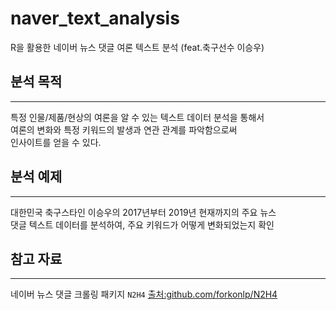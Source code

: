 # naver_text_analysis
R을 활용한 네이버 뉴스 댓글 여론 텍스트 분석 (feat.축구선수 이승우)


## 분석 목적
---------------------------------------

특정 인물/제품/현상의 여론을 알 수 있는 텍스트 데이터 분석을 통해서  
여론의 변화와 특정 키워드의 발생과 연관 관계를 파악함으로써  
인사이트를 얻을 수 있다.


## 분석 예제
---------------------------------------

대한민국 축구스타인 이승우의 2017년부터 2019년 현재까지의 주요 뉴스  
댓글 텍스트 데이터를 분석하여, 주요 키워드가 어떻게 변화되었는지 확인  


## 참고 자료
---------------------------------------
네이버 뉴스 댓글 크롤링 패키지 `N2H4`
[출처:github.com/forkonlp/N2H4]("https://github.com/forkonlp/N2H4")  


